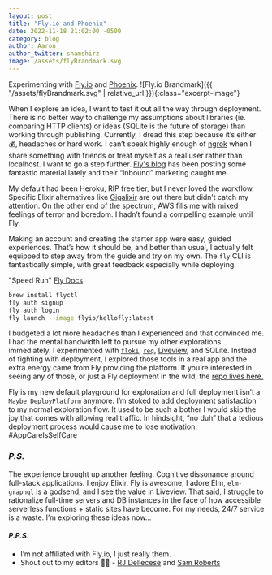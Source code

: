 ```yaml
---
layout: post
title: "Fly.io and Phoenix"
date: 2022-11-18 21:02:00 -0500
category: blog
author: Aaron
author_twitter: shamshirz
image: /assets/flyBrandmark.svg
---
```


Experimenting with [Fly.io](https://fly.io) and [Phoenix](https://www.phoenixframework.org/). ![Fly.io Brandmark]({{ "/assets/flyBrandmark.svg" | relative_url }}){:class="excerpt-image"}

<!--more-->

When I explore an idea, I want to test it out all the way through deployment. There is no better way to challenge my assumptions about libraries (ie. comparing HTTP clients) or ideas (SQLite is the future of storage) than working through publishing. Currently, I dread this step because it’s either 💰, headaches or hard work. I can’t speak highly enough of [ngrok](https://ngrok.com) when I share something with friends or treat myself as a real user rather than localhost. I want to go a step further. [Fly's blog](https://fly.io/blog/) has been posting some fantastic material lately and their “inbound” marketing caught me.

My default had been Heroku, RIP free tier, but I never loved the workflow. Specific Elixir alternatives like [Gigalixir](https://www.gigalixir.com) are out there but didn’t catch my attention. On the other end of the spectrum, AWS fills me with mixed feelings of terror and boredom. I hadn’t found a compelling example until Fly.

Making an account and creating the starter app were easy, guided experiences. That’s how it should be, and better than usual, I actually felt equipped to step away from the guide and try on my own. The `fly` CLI is fantastically simple, with great feedback especially while deploying.

"Speed Run" [Fly Docs](https://fly.io/docs/speedrun/)

```sh
brew install flyctl
fly auth signup
fly auth login
fly launch --image flyio/hellofly:latest
```

I budgeted a lot more headaches than I experienced and that convinced me. I had the mental bandwidth left to pursue my other explorations immediately. I experimented with [`floki`](https://hexdocs.pm/floki/Floki.html), [`req`](https://github.com/wojtekmach/req), [Liveview](https://github.com/phoenixframework/phoenix_live_view), and SQLite. Instead of fighting with deployment, I explored those tools in a real app and the extra energy came from Fly providing the platform. If you’re interested in seeing any of those, or just a Fly deployment in the wild, the [repo lives here.](https://github.com/shamshirz/speed)

Fly is my new default playground for exploration and full deployment isn’t a `Maybe DeployPlatform` anymore. I’m stoked to add deployment satisfaction to my normal exploration flow. It used to be such a bother I would skip the joy that comes with allowing real traffic. In hindsight, “no duh” that a tedious deployment process would cause me to lose motivation. #AppCareIsSelfCare

### _P.S._

The experience brought up another feeling. Cognitive dissonance around full-stack applications. I enjoy Elixir, Fly is awesome, I adore Elm, `elm-graphql` is a godsend, and I see the value in Liveview. That said, I struggle to rationalize full-time servers and DB instances in the face of how accessible serverless functions + static sites have become. For my needs, 24/7 service is a waste. I’m exploring these ideas now…

#### _P.P.S._

- I’m not affiliated with Fly.io, I just really them.
- Shout out to my editors 🙇‍♂️ - [RJ Dellecese](https://github.com/rjdellecese) and [Sam Roberts](https://github.com/samgqroberts)

